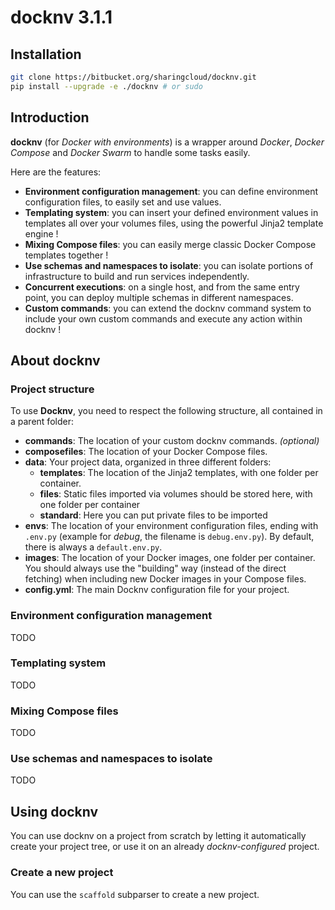 # docknv 3.1.1

## Installation

```bash
git clone https://bitbucket.org/sharingcloud/docknv.git
pip install --upgrade -e ./docknv # or sudo
```

## Introduction

**docknv** (for *Docker with environments*) is a wrapper around *Docker*, *Docker Compose* and *Docker Swarm* to handle some tasks easily.  

Here are the features:

- **Environment configuration management**: you can define environment configuration files, to easily set and use values.
- **Templating system**: you can insert your defined environment values in templates all over your volumes files, using the powerful Jinja2 template engine !
- **Mixing Compose files**: you can easily merge classic Docker Compose templates together !
- **Use schemas and namespaces to isolate**: you can isolate portions of infrastructure to build and run services independently.
- **Concurrent executions**: on a single host, and from the same entry point, you can deploy multiple schemas in different namespaces.
- **Custom commands**: you can extend the docknv command system to include your own custom commands and execute any action within docknv !

## About docknv

### Project structure

To use **Docknv**, you need to respect the following structure, all contained in a parent folder:

- **commands**: The location of your custom docknv commands. *(optional)*
- **composefiles**: The location of your Docker Compose files.
- **data**: Your project data, organized in three different folders:
    - **templates**: The location of the Jinja2 templates, with one folder per container.
    - **files**: Static files imported via volumes should be stored here, with one folder per container
    - **standard**: Here you can put private files to be imported
- **envs**: The location of your environment configuration files, ending with `.env.py` (example for *debug*, the filename is `debug.env.py`). By default, there is always a `default.env.py`.
- **images**: The location of your Docker images, one folder per container. You should always use the "building" way (instead of the direct fetching) when including new Docker images in your Compose files.
- **config.yml**: The main Docknv configuration file for your project.

### Environment configuration management

TODO

### Templating system

TODO

### Mixing Compose files

TODO

### Use schemas and namespaces to isolate

TODO

## Using docknv

You can use docknv on a project from scratch by letting it automatically create your project tree, or use it on an already *docknv-configured* project.

### Create a new project

You can use the `scaffold` subparser to create a new project.